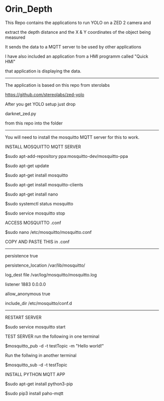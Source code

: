 # Orin_Depth
 This Repo contains the applications to run YOLO on a ZED 2 camera and 
 
 extract the depth distance and the X & Y coordinates of the object being measured
 
 It sends the data to a MQTT server to be used by other applications
 
 I have also included an application from a HMI programm called "Quick HMI"
 
 that application is displaying the data.
  
 *******************************************************
The application is based on this repo from sterolabs
 
 https://github.com/stereolabs/zed-yolo
 
 After you get YOLO setup just drop
 
 darknet_zed.py
 
from this repo  into the folder

**********************************************************

You will need to install the mosquitto MQTT server for this to work.
 
INSTALL MOSQUITTO MQTT SERVER

$sudo apt-add-repository ppa:mosquitto-dev/mosquitto-ppa

$sudo apt-get update

$sudo apt-get install mosquitto

$sudo apt-get install mosquitto-clients

$sudo apt-get install nano

$sudo systemctl status mosquitto

 $sudo service mosquitto stop

ACCESS MOSQUITTO .conf

$sudo nano /etc/mosquitto/mosquitto.conf

COPY AND PASTE THIS in .conf
*************************************
persistence true

persistence_location /var/lib/mosquitto/

log_dest file /var/log/mosquitto/mosquitto.log

listener 1883 0.0.0.0

allow_anonymous true

include_dir /etc/mosquitto/conf.d
********************************************
RESTART SERVER

$sudo service mosquitto start

TEST SERVER
run the following in one terminal

$mosquitto_pub -d -t testTopic -m "Hello world!"

Run the follwing in another terminal

$mosquitto_sub -d -t testTopic

INSTALL PYTHON MQTT APP

$sudo apt-get install python3-pip

$sudo pip3 install paho-mqtt


